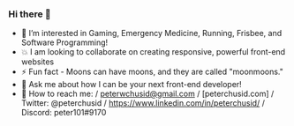 ### Hi there 👋
- 👀 I’m interested in Gaming, Emergency Medicine, Running, Frisbee, and Software Programming!
- 💥 I am looking to collaborate on creating responsive, powerful front-end websites
- ⚡ Fun fact - Moons can have moons, and they are called "moonmoons."
- 💬 Ask me about how I can be your next front-end developer!
- 📧 How to reach me: / peterwchusid@gmail.com / [peterchusid.com] / Twitter: @peterchusid / https://www.linkedin.com/in/peterchusid/ /  Discord: peter101#9170
<!--
**pwchusid/pwchusid** is a ✨ _special_ ✨ repository because its `README.md` (this file) appears on your GitHub profile.

Here are some ideas to get you started:

- 🔭 I’m currently working on ...
- 🌱 I’m currently learning ...
- 👯 I’m looking to collaborate on ...
- 🤔 I’m looking for help with ...
- 💬 Ask me about ...
- 📫 How to reach me: ...
- 😄 Pronouns: ...
- ⚡ Fun fact: ...
-->
